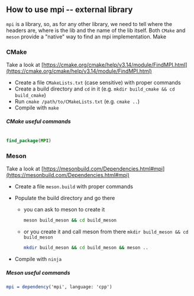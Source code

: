 ## How to use mpi -- external library

`mpi` is a library, so, as for any other library, we need to tell where the headers are, where is the lib and the name of the lib itself. Both `CMake` and `meson` provide a "native" way to find an mpi implementation. Make

### CMake

Take a look at [https://cmake.org/cmake/help/v3.14/module/FindMPI.html](https://cmake.org/cmake/help/v3.14/module/FindMPI.html)

- Create a file `CMakeLists.txt` (case sensitive) with proper commands
- Create a build directory and `cd` in it (e.g. `mkdir build_cmake && cd build_cmake`)
- Run `cmake /path/to/CMakeLists.txt` (e.g. `cmake ..`) 
- Compile with `make`




##### CMake useful commands

```cmake

find_package(MPI)

```

### Meson

Take a look at [https://mesonbuild.com/Dependencies.html#mpi](https://mesonbuild.com/Dependencies.html#mpi)

- Create a file `meson.build` with proper commands

- Populate the build directory and go there

  - you can ask to meson to create it 

    ```bash
    meson build_meson && cd build_meson
    ```

  - or you create it and call meson from there `mkdir build_meson && cd build_meson`

    ```bash
    mkdir build_meson && cd build_meson && meson ..
    ```

- Compile with `ninja`




##### Meson useful commands

```cmake
mpi = dependency('mpi', language: 'cpp')

```



